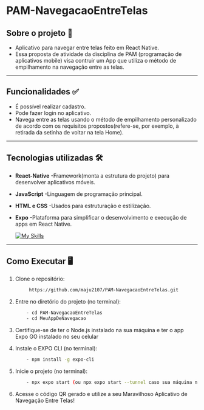 # PAM-NavegacaoEntreTelas

## Sobre o projeto 📱
- Aplicativo para navegar entre telas feito em React Native. 
- Essa proposta de atividade da disciplina de PAM (programação de aplicativos mobile) visa contruir um App que utiliza o método de empilhamento na navegação entre as telas.

----
## Funcionalidades ✅
- É possível realizar cadastro.
- Pode fazer login no aplicativo.
- Navega entre as telas usando o método de empilhamento personalizado de acordo com os requisitos propostos(refere-se, por exemplo, à retirada da setinha de voltar na tela Home).

--------
## Tecnologias utilizadas 🛠️
- **React-Native** -Framework(monta a estrutura do projeto) para desenvolver aplicativos móveis.
- **JavaScript**   -Linguagem de programação principal.
- **HTML e CSS**   -Usados para estruturação e estilização.
- **Expo**         -Plataforma para simplificar o desenvolvimento e execução de apps em React Native.

  [![My Skills](https://skillicons.dev/icons?i=vscode,js,npm,css,html,react,nodedarkt&theme=light)](https://skillicons.dev)


-----------
## Como Executar 🖥️
1. Clone o repositório:
   ```bash
        https://github.com/maju2107/PAM-NavegacaoEntreTelas.git
   ```
  
3. Entre no diretório do projeto (no terminal):
   ```bash
       - cd PAM-NavegacaoEntreTelas
       - cd MeuAppDeNavegacao
   ```

5. Certifique-se de ter o Node.js instalado na sua máquina e ter o app Expo GO instalado no seu celular

6. Instale o EXPO CLI (no terminal):
   ```bash
       - npm install -g expo-cli
   ```

8. Inicie o projeto (no terminal):
   ```bash
       - npx expo start (ou npx expo start --tunnel caso sua máquina não estiver na mesma rede que o seu celular)
   ```
   
10. Acesse o código QR gerado e utilize a seu Maravilhoso Aplicativo de Navegação Entre Telas!
